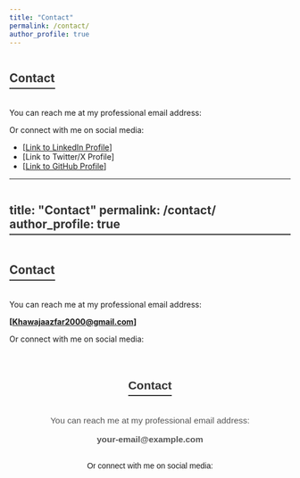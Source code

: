 ```yaml
---
title: "Contact"
permalink: /contact/
author_profile: true
---
```


## Contact

You can reach me at my professional email address:


Or connect with me on social media:
* [[Link to LinkedIn Profile]()]
* [Link to Twitter/X Profile]
* [[Link to GitHub Profile]()]


---
title: "Contact"
permalink: /contact/
author_profile: true
---

## Contact

You can reach me at my professional email address:

**[Khawajaazfar2000@gmail.com]**

Or connect with me on social media:




<div class="social-icons">
  <a href="[https://linkedin.com/in/your-profile](https://www.linkedin.com/in/khawaja-azfar-asif/)" target="_blank" aria-label="LinkedIn">
    <i class="fab fa-linkedin"></i>
  </a>
  <a href="https://github.com/Khawajaazfar" target="_blank" aria-label="GitHub">
    <i class="fab fa-github"></i>
  </a>
</div>


<style>
  /* Basic styling for the contact page */
  .contact-container {
    max-width: 800px;
    margin: 0 auto;
    padding: 20px;
    text-align: center;
    font-family: sans-serif;
  }
  
  h2 {
    color: #333;
    border-bottom: 2px solid #333;
    display: inline-block;
    padding-bottom: 5px;
    margin-bottom: 20px;
  }
  
  .contact-info p {
    font-size: 1.1em;
    color: #555;
  }
  
  /* Social icons styling */
  .social-icons-container {
    margin-top: 30px;
  }
  
  .social-icons {
    list-style: none;
    padding: 0;
    margin: 0;
    display: flex;
    justify-content: center;
    gap: 20px;
  }
  
  .social-icons li {
    display: inline-block;
  }
  
  .social-icons a {
    color: #555;
    font-size: 3em;
    text-decoration: none;
    transition: color 0.3s ease;
  }
  
  .social-icons a:hover {
    color: #0077b5; /* LinkedIn's brand color on hover */
  }
  
  .social-icons a.github:hover {
    color: #333; /* GitHub's brand color on hover */
  }
</style>

<div class="contact-container">
  <h2>Contact</h2>
  
  <div class="contact-info">
    <p>You can reach me at my professional email address:</p>
    <p><strong>your-email@example.com</strong></p>
  </div>
  
  <div class="social-icons-container">
    <p>Or connect with me on social media:</p>
    <ul class="social-icons">
      <li>
        <a href="https://linkedin.com/in/your-profile" target="_blank" aria-label="LinkedIn">
          <i class="fab fa-linkedin"></i>
        </a>
      </li>
      <li>
        <a href="https://github.com/your-profile" target="_blank" aria-label="GitHub" class="github">
          <i class="fab fa-github"></i>
        </a>
      </li>
    </ul>
  </div>
</div>